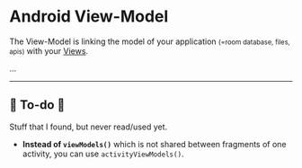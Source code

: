 # Android View-Model

<div class="row row-cols-md-2"><div>

The View-Model is linking the model of your application <small>(=room database, files, apis)</small> with your [Views](../views/index.md).
</div><div>

...
</div></div>

<hr class="sep-both">

## 👻 To-do 👻

Stuff that I found, but never read/used yet.

<div class="row row-cols-md-2"><div>

* **Instead of `viewModels()`** which is not shared between fragments of one activity, you can use `activityViewModels()`.
</div><div>


</div></div>